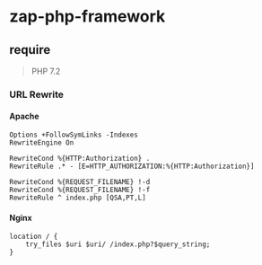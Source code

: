 # zap-php-framework

## require

> PHP 7.2




### URL Rewrite

#### Apache
````apacheconf
Options +FollowSymLinks -Indexes
RewriteEngine On
 
RewriteCond %{HTTP:Authorization} .
RewriteRule .* - [E=HTTP_AUTHORIZATION:%{HTTP:Authorization}]
 
RewriteCond %{REQUEST_FILENAME} !-d
RewriteCond %{REQUEST_FILENAME} !-f
RewriteRule ^ index.php [QSA,PT,L]
````


#### Nginx
````text
location / {
    try_files $uri $uri/ /index.php?$query_string;
}
````
